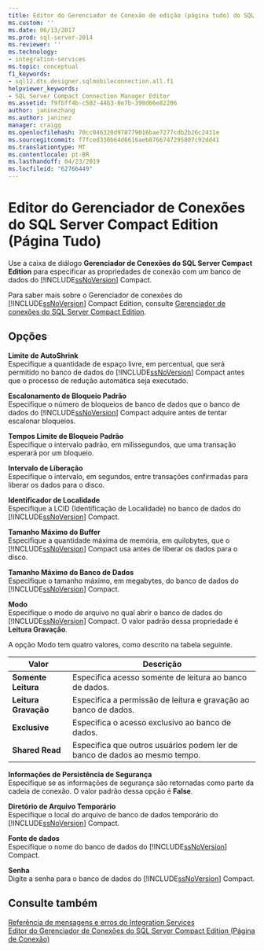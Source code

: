 ```yaml
---
title: Editor do Gerenciador de Conexão de edição (página tudo) do SQL Server Compact | Microsoft Docs
ms.custom: ''
ms.date: 06/13/2017
ms.prod: sql-server-2014
ms.reviewer: ''
ms.technology:
- integration-services
ms.topic: conceptual
f1_keywords:
- sql12.dts.designer.sqlmobileconnection.all.f1
helpviewer_keywords:
- SQL Server Compact Connection Manager Editor
ms.assetid: f9fbff4b-c502-44b3-8e7b-398d66e82206
author: janinezhang
ms.author: janinez
manager: craigg
ms.openlocfilehash: 70cc046320d978779016bae7277cdb2b26c2431e
ms.sourcegitcommit: f7fced330b64d6616aeb8766747295807c92dd41
ms.translationtype: MT
ms.contentlocale: pt-BR
ms.lasthandoff: 04/23/2019
ms.locfileid: "62766449"
---
```

# <a name="sql-server-compact-edition-connection-manager-editor-all-page"></a>Editor do Gerenciador de Conexões do SQL Server Compact Edition (Página Tudo)
  Use a caixa de diálogo **Gerenciador de Conexões do SQL Server Compact Edition** para especificar as propriedades de conexão com um banco de dados do [!INCLUDE[ssNoVersion](../includes/ssnoversion-md.md)] Compact.  
  
 Para saber mais sobre o Gerenciador de conexões do [!INCLUDE[ssNoVersion](../includes/ssnoversion-md.md)] Compact Edition, consulte [Gerenciador de conexões do SQL Server Compact Edition](connection-manager/sql-server-compact-edition-connection-manager.md).  
  
## <a name="options"></a>Opções  
 **Limite de AutoShrink**  
 Especifique a quantidade de espaço livre, em percentual, que será permitido no banco de dados do [!INCLUDE[ssNoVersion](../includes/ssnoversion-md.md)] Compact antes que o processo de redução automática seja executado.  
  
 **Escalonamento de Bloqueio Padrão**  
 Especifique o número de bloqueios de banco de dados que o banco de dados do [!INCLUDE[ssNoVersion](../includes/ssnoversion-md.md)] Compact adquire antes de tentar escalonar bloqueios.  
  
 **Tempos Limite de Bloqueio Padrão**  
 Especifique o intervalo padrão, em milissegundos, que uma transação esperará por um bloqueio.  
  
 **Intervalo de Liberação**  
 Especifique o intervalo, em segundos, entre transações confirmadas para liberar os dados para o disco.  
  
 **Identificador de Localidade**  
 Especifique a LCID (Identificação de Localidade) no banco de dados do [!INCLUDE[ssNoVersion](../includes/ssnoversion-md.md)] Compact.  
  
 **Tamanho Máximo do Buffer**  
 Especifique a quantidade máxima de memória, em quilobytes, que o [!INCLUDE[ssNoVersion](../includes/ssnoversion-md.md)] Compact usa antes de liberar os dados para o disco.  
  
 **Tamanho Máximo do Banco de Dados**  
 Especifique o tamanho máximo, em megabytes, do banco de dados do [!INCLUDE[ssNoVersion](../includes/ssnoversion-md.md)] Compact.  
  
 **Modo**  
 Especifique o modo de arquivo no qual abrir o banco de dados do [!INCLUDE[ssNoVersion](../includes/ssnoversion-md.md)] Compact. O valor padrão dessa propriedade é **Leitura Gravação**.  
  
 A opção Modo tem quatro valores, como descrito na tabela seguinte.  
  
|Valor|Descrição|  
|-----------|-----------------|  
|**Somente Leitura**|Especifica acesso somente de leitura ao banco de dados.|  
|**Leitura Gravação**|Especifica a permissão de leitura e gravação ao banco de dados.|  
|**Exclusive**|Especifica o acesso exclusivo ao banco de dados.|  
|**Shared Read**|Especifica que outros usuários podem ler de banco de dados ao mesmo tempo.|  
  
 **Informações de Persistência de Segurança**  
 Especifique se as informações de segurança são retornadas como parte da cadeia de conexão. O valor padrão dessa opção é **False**.  
  
 **Diretório de Arquivo Temporário**  
 Especifique o local do arquivo de banco de dados temporário do [!INCLUDE[ssNoVersion](../includes/ssnoversion-md.md)] Compact.  
  
 **Fonte de dados**  
 Especifique o nome do banco de dados do [!INCLUDE[ssNoVersion](../includes/ssnoversion-md.md)] Compact.  
  
 **Senha**  
 Digite a senha para o banco de dados do [!INCLUDE[ssNoVersion](../includes/ssnoversion-md.md)] Compact.  
  
## <a name="see-also"></a>Consulte também  
 [Referência de mensagens e erros do Integration Services](../../2014/integration-services/integration-services-error-and-message-reference.md)   
 [Editor do Gerenciador de Conexões do SQL Server Compact Edition &#40;Página de Conexão&#41;](../../2014/integration-services/sql-server-compact-edition-connection-manager-editor-connection-page.md)  
  
  
